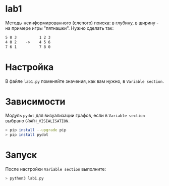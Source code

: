 # lab1

Методы неинформированного (слепого) поиска: в глубину, в ширину - на примере игры "пятнашки". Нужно сделать так:

``` txt
5 8 3          1 2 3
4 0 2    ->    4 5 6
7 6 1          7 8 0
```

# Настройка

В файле `lab1.py` поменяйте значения, как вам нужно, в `Variable section`.

# Зависимости

Модуль `pydot` для визуализации графов, если в `Variable section` выбрано `GRAPH_VISIALISATION`.

``` bash
> pip install --upgrade pip
> pip install pydot
```

# Запуск

После настройки `Variable section` выполните:

``` bash
> python3 lab1.py
```